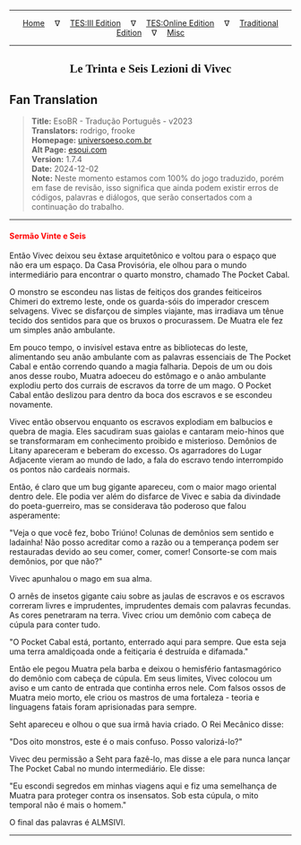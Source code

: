 
---

<!-- Jekyll Page Links -->

<center>
<a href="../../../../../index.html">Home</a>
&emsp;&nabla;&emsp;
<a href="../../../../index-tes3.html">TES:III Edition</a>
&emsp;&nabla;&emsp;
<a href="../../../../index-teso.html">TES:Online Edition</a>
&emsp;&nabla;&emsp;
<a href="../../../../index-traditional.html">Traditional Edition</a>
&emsp;&nabla;&emsp;
<a href="../../../../index-misc.html">Misc</a>
</center>

<!-- Markdown Body Below: -->

---

<center>
<h2><span style="font-family:Georgia">Le Trinta e Seis Lezioni di Vivec</span></h2>
</center>

## Fan Translation

> __Title:__ EsoBR - Tradução Português - v2023\
> __Translators:__ rodrigo, frooke\
> __Homepage:__ [universoeso.com.br][1]\
> __Alt Page:__ [esoui.com][2]\
> __Version:__ 1.7.4\
> __Date:__ 2024-12-02\
> __Note:__ Neste momento estamos com 100% do jogo traduzido, porém em fase de revisão, isso significa que ainda podem existir erros de códigos, palavras e diálogos, que serão consertados com a continuação do trabalho.

[1]: https://www.universoeso.com.br/traducao
[2]: https://www.esoui.com/downloads/info2256-EsoBR-TraduoPortugus-v2023.html

---

#### <span style="color:red">Sermão Vinte e Seis</span>

Então Vivec deixou seu êxtase arquitetônico e voltou para o espaço que não era um espaço. Da Casa Provisória, ele olhou para o mundo intermediário para encontrar o quarto monstro, chamado The Pocket Cabal.

O monstro se escondeu nas listas de feitiços dos grandes feiticeiros Chimeri do extremo leste, onde os guarda-sóis do imperador crescem selvagens. Vivec se disfarçou de simples viajante, mas irradiava um tênue tecido dos sentidos para que os bruxos o procurassem. De Muatra ele fez um simples anão ambulante.

Em pouco tempo, o invisível estava entre as bibliotecas do leste, alimentando seu anão ambulante com as palavras essenciais de The Pocket Cabal e então correndo quando a magia falharia. Depois de um ou dois anos desse roubo, Muatra adoeceu do estômago e o anão ambulante explodiu perto dos currais de escravos da torre de um mago. O Pocket Cabal então deslizou para dentro da boca dos escravos e se escondeu novamente.

Vivec então observou enquanto os escravos explodiam em balbucios e quebra de magia. Eles sacudiram suas gaiolas e cantaram meio-hinos que se transformaram em conhecimento proibido e misterioso. Demônios de Litany apareceram e beberam do excesso. Os agarradores do Lugar Adjacente vieram ao mundo de lado, a fala do escravo tendo interrompido os pontos não cardeais normais.

Então, é claro que um bug gigante apareceu, com o maior mago oriental dentro dele. Ele podia ver além do disfarce de Vivec e sabia da divindade do poeta-guerreiro, mas se considerava tão poderoso que falou asperamente:

"Veja o que você fez, bobo Triúno! Colunas de demônios sem sentido e ladainha! Não posso acreditar como a razão ou a temperança podem ser restauradas devido ao seu comer, comer, comer! Consorte-se com mais demônios, por que não?"

Vivec apunhalou o mago em sua alma.

O arnês de insetos gigante caiu sobre as jaulas de escravos e os escravos correram livres e imprudentes, imprudentes demais com palavras fecundas. As cores penetraram na terra. Vivec criou um demônio com cabeça de cúpula para conter tudo.

"O Pocket Cabal está, portanto, enterrado aqui para sempre. Que esta seja uma terra amaldiçoada onde a feitiçaria é destruída e difamada."

Então ele pegou Muatra pela barba e deixou o hemisfério fantasmagórico do demônio com cabeça de cúpula. Em seus limites, Vivec colocou um aviso e um canto de entrada que continha erros nele. Com falsos ossos de Muatra meio morto, ele criou os mastros de uma fortaleza - teoria e linguagens fatais foram aprisionadas para sempre.

Seht apareceu e olhou o que sua irmã havia criado. O Rei Mecânico disse:

"Dos oito monstros, este é o mais confuso. Posso valorizá-lo?"

Vivec deu permissão a Seht para fazê-lo, mas disse a ele para nunca lançar The Pocket Cabal no mundo intermediário. Ele disse:

"Eu escondi segredos em minhas viagens aqui e fiz uma semelhança de Muatra para proteger contra os insensatos. Sob esta cúpula, o mito temporal não é mais o homem."

O final das palavras é ALMSIVI.

---
